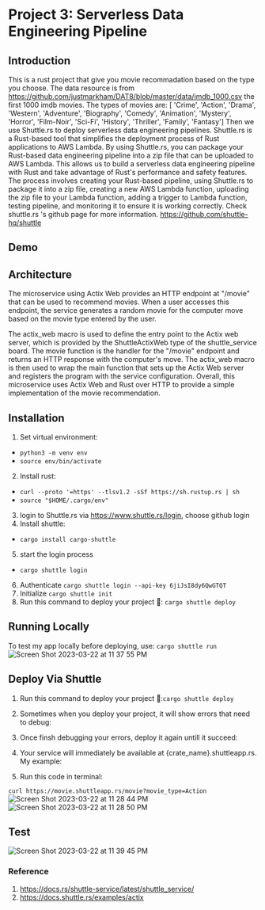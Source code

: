 # Project 3: Serverless Data Engineering Pipeline 

## Introduction
This is a rust project that give you movie recommadation based on the type you choose.
The data resource is from https://github.com/justmarkham/DAT8/blob/master/data/imdb_1000.csv the first 1000 imdb movies.
The types of movies are: [ 'Crime', 'Action', 'Drama', 'Western', 'Adventure', 'Biography',
       'Comedy', 'Animation', 'Mystery', 'Horror', 'Film-Noir', 'Sci-Fi',
       'History', 'Thriller', 'Family', 'Fantasy'] 
Then we use Shuttle.rs to deploy serverless data engineering pipelines. Shuttle.rs is a Rust-based tool that simplifies the deployment process of Rust applications to AWS Lambda. By using Shuttle.rs, you can package your Rust-based data engineering pipeline into a zip file that can be uploaded to AWS Lambda. This allows us to build a serverless data engineering pipeline with Rust and take advantage of Rust's performance and safety features. The process involves creating your Rust-based pipeline, using Shuttle.rs to package it into a zip file, creating a new AWS Lambda function, uploading the zip file to your Lambda function, adding a trigger to Lambda function, testing pipeline, and monitoring it to ensure it is working correctly.  Check shuttle.rs  's github page for more information. https://github.com/shuttle-hq/shuttle      


## Demo


## Architecture
The microservice using Actix Web provides an HTTP endpoint at "/movie" that can be used to recommend movies. When a user accesses this endpoint, the service generates a random movie for the computer move based on the movie type entered by the user.

The actix_web macro is used to define the entry point to the Actix web server, which is provided by the ShuttleActixWeb type of the shuttle_service board. The movie function is the handler for the "/movie" endpoint and returns an HTTP response with the computer's move. The actix_web macro is then used to wrap the main function that sets up the Actix Web server and registers the program with the service configuration. Overall, this microservice uses Actix Web and Rust over HTTP to provide a simple implementation of the movie recommendation.


## Installation
1. Set virtual environment: 
* `python3 -m venv env`
* `source env/bin/activate`
2. Install rust: 
* `curl --proto '=https' --tlsv1.2 -sSf https://sh.rustup.rs | sh`
* `source "$HOME/.cargo/env"`
3. login to Shuttle.rs via https://www.shuttle.rs/login, choose github login
4. Install shuttle:
* `cargo install cargo-shuttle`
5. start the login process
* `cargo shuttle login`
6. Authenticate
`cargo shuttle login --api-key 6jiJsI8dy6QwGTQT`
7. Initialize
`cargo shuttle init`
8. Run this command to deploy your project 🥳:
`cargo shuttle deploy`



## Running Locally
To test my app locally before deploying, use: `cargo shuttle run`
![Screen Shot 2023-03-22 at 11 37 55 PM](https://user-images.githubusercontent.com/90811429/227098619-399e499a-7ea1-44cf-8e82-b4d4e7cf5193.png)



## Deploy Via Shuttle
1. Run this command to deploy your project 🥳:`cargo shuttle deploy`


2. Sometimes when you deploy your project, it will show errors that need to debug:


3. Once finsh debugging your errors, deploy it again untill it succeed:

4. Your service will immediately be available at {crate_name}.shuttleapp.rs. My example:


5. Run this code in terminal: 

`curl https://movie.shuttleapp.rs/movie?movie_type=Action`
![Screen Shot 2023-03-22 at 11 28 44 PM](https://user-images.githubusercontent.com/90811429/227098661-6a5dba65-d44b-4e28-b372-4f50812297c2.png)
![Screen Shot 2023-03-22 at 11 28 50 PM](https://user-images.githubusercontent.com/90811429/227098649-644f837b-c633-48e2-be50-b0d6cc666238.png)
## Test
![Screen Shot 2023-03-22 at 11 39 45 PM](https://user-images.githubusercontent.com/90811429/227098783-f1bdf6c0-c0f2-4b01-9f03-22a3ed04d527.png)

### **Reference**
1. https://docs.rs/shuttle-service/latest/shuttle_service/
2. https://docs.shuttle.rs/examples/actix